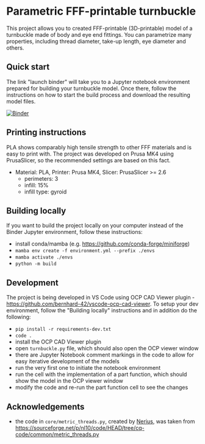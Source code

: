 # Parametric FFF-printable turnbuckle
This project allows you to created FFF-printable (3D-printable) model of a turnbuckle made of body and eye end fittings. You can parametrize many properties, including thread diameter, take-up length, eye diameter and others.

## Quick start
The link "launch binder" will take you to a Jupyter notebook environment prepared for building your turnbuckle model. Once there, follow the instructions on how to start the build process and download the resulting model files.

[![Binder](https://mybinder.org/badge_logo.svg)](https://mybinder.org/v2/gh/dalibor-frivaldsky/parametric-fff-printable-turnbuckle/main?labpath=build.ipynb)

## Printing instructions
PLA shows comparably high tensile strength to other FFF materials and is easy to print with. The project was developed on Prusa MK4 using PrusaSlicer, so the recommended settings are based on this fact.

- Material: PLA, Printer: Prusa MK4, Slicer: PrusaSlicer >= 2.6
  - perimeters: 3
  - infill: 15%
  - infill type: gyroid

## Building locally
If you want to build the project locally on your computer instead of the Binder Jupyter environment, follow these instructions:
- install conda/mamba (e.g. https://github.com/conda-forge/miniforge)
- `mamba env create -f environment.yml --prefix ./envs`
- `mamba activate ./envs`
- `python -m build`

## Development
The project is being developed in VS Code using OCP CAD Viewer plugin - https://github.com/bernhard-42/vscode-ocp-cad-viewer. To setup your dev environment, follow the "Building locally" instructions and in addition do the following:
- `pip install -r requirements-dev.txt`
- `code .`
- install the OCP CAD Viewer plugin
- open `turnbuckle.py` file, which should also open the OCP viewer window
- there are Jupyter Notebook comment markings in the code to allow for easy iterative development of the models
- run the very first one to initiate the notebook environment
- run the cell with the implementation of a part function, which should show the model in the OCP viewer window
- modify the code and re-run the part function cell to see the changes

## Acknowledgements
- the code in `core/metric_threads.py`, created by [Nerius](https://sourceforge.net/u/nerius/profile/), was taken from https://sourceforge.net/p/nl10/code/HEAD/tree/cq-code/common/metric_threads.py